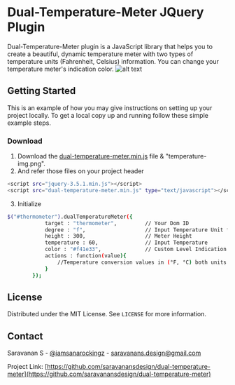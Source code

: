 # Dual-Temperature-Meter JQuery Plugin
Dual-Temperature-Meter plugin is a JavaScript library that helps you to create a beautiful, dynamic temperature meter with two types of temperature units (Fahrenheit, Celsius) information. You can change your temperature meter's indication color.
![alt text](https://github.com/saravanansdesign/dual-temperature-meter/blob/master/sample/sample.png?raw=true)
<!-- GETTING STARTED -->
## Getting Started

This is an example of how you may give instructions on setting up your project locally.
To get a local copy up and running follow these simple example steps.
### Download

1. Download the [dual-temperature-meter.min.js](https://github.com/saravanansdesign/dual-temperature-meter/blob/master/dual-temperature-meter.min.js) file & "temperature-img.png".
2. And refer those files on your project header
```sh
<script src="jquery-3.5.1.min.js"></script>
<script src="dual-temperature-meter.min.js" type="text/javascript"></script>
```
3. Initialize
```sh
$("#thermometer").dualTemperatureMeter({
            target : "thermometer",         // Your Dom ID
            degree : "f",                   // Input Temperature Unit f or c
            height : 300,                   // Meter Height
            temperature : 60,               // Input Temperature
            color : "#f41e33",              // Custom Level Indication Color
            actions : function(value){
                //Temperature conversion values in (°F, °C) both units
            }
        });
```
<!-- LICENSE -->
## License

Distributed under the MIT License. See `LICENSE` for more information.


<!-- CONTACT -->
## Contact

Saravanan S - [@iamsanarockingz](https://twitter.com/iamsanarockingz) - saravanans.design@gmail.com

Project Link: [https://github.com/saravanansdesign/dual-temperature-meter](https://github.com/saravanansdesign/dual-temperature-meter)
